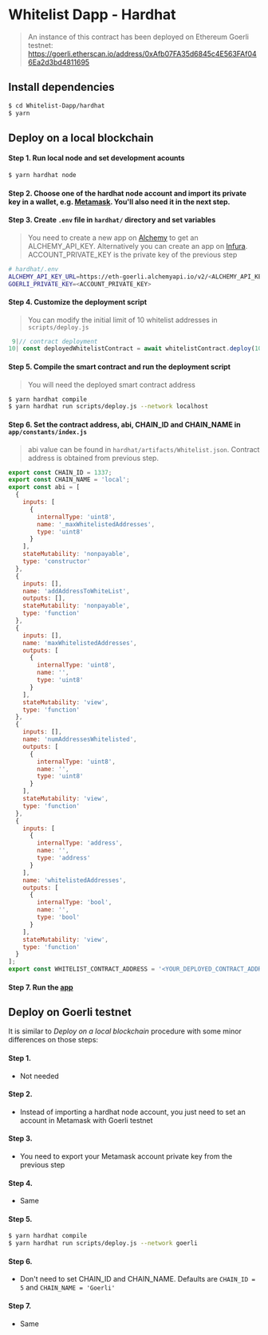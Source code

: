 # Whitelist Dapp - Hardhat

> An instance of this contract has been deployed on Ethereum Goerli testnet: https://goerli.etherscan.io/address/0xAfb07FA35d6845c4E563FAf046Ea2d3bd4811695

## Install dependencies

```bash
$ cd Whitelist-Dapp/hardhat
$ yarn
```

## Deploy on a local blockchain

#### Step 1. Run local node and set development acounts

```bash
$ yarn hardhat node
```

#### Step 2. Choose one of the hardhat node account and import its private key in a wallet, e.g. [Metamask](https://metamask.io/faqs/). You'll also need it in the next step.

#### Step 3. Create `.env` file in `hardhat/` directory and set variables

> You need to create a new app on [Alchemy](https://www.alchemy.com) to get an ALCHEMY_API_KEY. Alternatively you can create an app on [Infura](https://infura.io). ACCOUNT_PRIVATE_KEY is the private key of the previous step

```bash
# hardhat/.env
ALCHEMY_API_KEY_URL=https://eth-goerli.alchemyapi.io/v2/<ALCHEMY_API_KEY>
GOERLI_PRIVATE_KEY=<ACCOUNT_PRIVATE_KEY>
```

#### Step 4. Customize the deployment script

> You can modify the initial limit of 10 whitelist addresses in `scripts/deploy.js`

```javascript
 9|// contract deployment
10| const deployedWhitelistContract = await whitelistContract.deploy(10);
```

#### Step 5. Compile the smart contract and run the deployment script

> You will need the deployed smart contract address

```bash
$ yarn hardhat compile
$ yarn hardhat run scripts/deploy.js --network localhost
```

#### Step 6. Set the contract address, abi, CHAIN_ID and CHAIN_NAME in `app/constants/index.js`

> abi value can be found in `hardhat/artifacts/Whitelist.json`. Contract address is obtained from previous step.

```javascript
export const CHAIN_ID = 1337;
export const CHAIN_NAME = 'local';
export const abi = [
  {
    inputs: [
      {
        internalType: 'uint8',
        name: '_maxWhitelistedAddresses',
        type: 'uint8'
      }
    ],
    stateMutability: 'nonpayable',
    type: 'constructor'
  },
  {
    inputs: [],
    name: 'addAddressToWhiteList',
    outputs: [],
    stateMutability: 'nonpayable',
    type: 'function'
  },
  {
    inputs: [],
    name: 'maxWhitelistedAddresses',
    outputs: [
      {
        internalType: 'uint8',
        name: '',
        type: 'uint8'
      }
    ],
    stateMutability: 'view',
    type: 'function'
  },
  {
    inputs: [],
    name: 'numAddressesWhitelisted',
    outputs: [
      {
        internalType: 'uint8',
        name: '',
        type: 'uint8'
      }
    ],
    stateMutability: 'view',
    type: 'function'
  },
  {
    inputs: [
      {
        internalType: 'address',
        name: '',
        type: 'address'
      }
    ],
    name: 'whitelistedAddresses',
    outputs: [
      {
        internalType: 'bool',
        name: '',
        type: 'bool'
      }
    ],
    stateMutability: 'view',
    type: 'function'
  }
];
export const WHITELIST_CONTRACT_ADDRESS = '<YOUR_DEPLOYED_CONTRACT_ADDRESS>';
```

#### Step 7. Run the [app](https://github.com/josayko/Whitelist-Dapp)

## Deploy on Goerli testnet

It is similar to _Deploy on a local blockchain_ procedure with some minor differences on those steps:

#### Step 1.

- Not needed

#### Step 2.

- Instead of importing a hardhat node account, you just need to set an account in Metamask with Goerli testnet

#### Step 3.

- You need to export your Metamask account private key from the previous step

#### Step 4.

- Same

#### Step 5.

```bash
$ yarn hardhat compile
$ yarn hardhat run scripts/deploy.js --network goerli
```

#### Step 6.

- Don't need to set CHAIN_ID and CHAIN_NAME. Defaults are `CHAIN_ID = 5` and `CHAIN_NAME = 'Goerli'`

#### Step 7.

- Same
